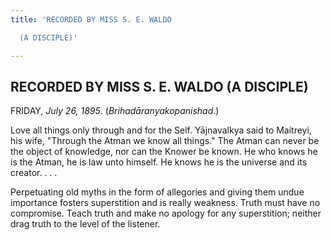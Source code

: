 ```yaml
---
title: 'RECORDED BY MISS S. E. WALDO

  (A DISCIPLE)'

---
```





  

## RECORDED BY MISS S. E. WALDO (A DISCIPLE)

FRIDAY, *July 26, 1895*. (*Brihadāranyakopanishad*.)

Love all things only through and for the Self. Yājnavalkya said to
Maitreyi, his wife, "Through the Atman we know all things." The Atman
can never be the object of knowledge, nor can the Knower be known. He
who knows he is the Atman, he is law unto himself. He knows he is the
universe and its creator. . . .

Perpetuating old myths in the form of allegories and giving them undue
importance fosters superstition and is really weakness. Truth must have
no compromise. Teach truth and make no apology for any superstition;
neither drag truth to the level of the listener.


